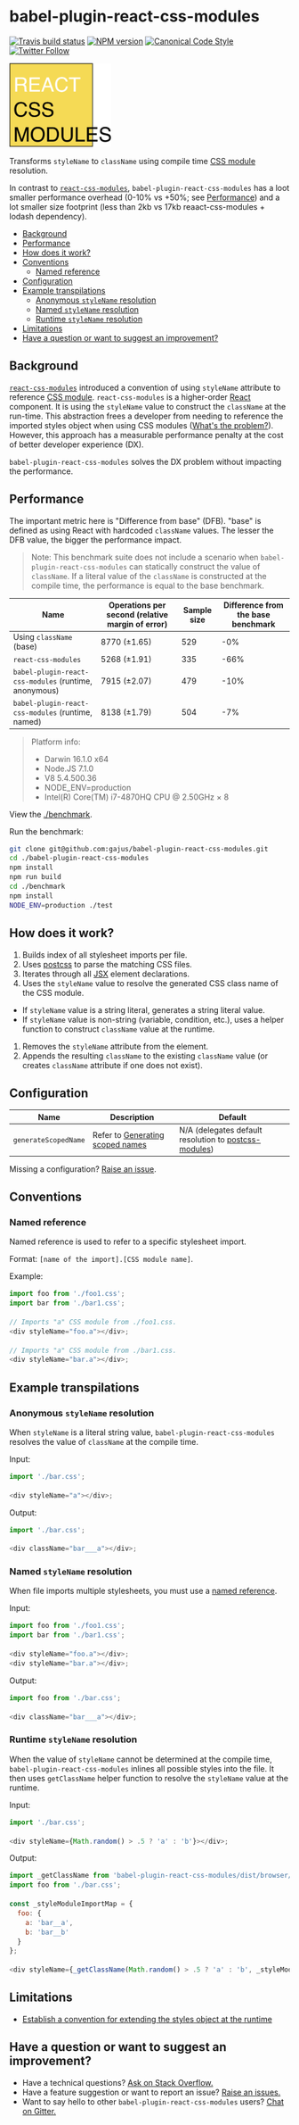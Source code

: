 # babel-plugin-react-css-modules

[![Travis build status](http://img.shields.io/travis/gajus/babel-plugin-react-css-modules/master.svg?style=flat-square)](https://travis-ci.org/gajus/babel-plugin-react-css-modules)
[![NPM version](http://img.shields.io/npm/v/babel-plugin-react-css-modules.svg?style=flat-square)](https://www.npmjs.org/package/babel-plugin-react-css-modules)
[![Canonical Code Style](https://img.shields.io/badge/code%20style-canonical-blue.svg?style=flat-square)](https://github.com/gajus/canonical)
[![Twitter Follow](https://img.shields.io/twitter/follow/kuizinas.svg?style=social&label=Follow)](https://twitter.com/kuizinas)

<img src='./.README/babel-plugin-react-css-modules.png' height='150' />

Transforms `styleName` to `className` using compile time [CSS module](https://github.com/css-modules/css-modules) resolution.

In contrast to [`react-css-modules`](https://github.com/gajus/react-css-modules), `babel-plugin-react-css-modules` has a loot smaller performance overhead (0-10% vs +50%; see [Performance](#performance)) and a lot smaller size footprint (less than 2kb vs 17kb reaact-css-modules + lodash dependency).

* [Background](#background)
* [Performance](#performance)
* [How does it work?](#how-does-it-work)
* [Conventions](#conventions)
  * [Named reference](#named-reference)
* [Configuration](#configuration)
* [Example transpilations](#example-transpilations)
  * [Anonymous `styleName` resolution](#anonymous-stylename-resolution)
  * [Named `styleName` resolution](#named-stylename-resolution)
  * [Runtime `styleName` resolution](#runtime-stylename-resolution)
* [Limitations](#limitations)
* [Have a question or want to suggest an improvement?](#have-a-question-or-want-to-suggest-an-improvement)

## Background

[`react-css-modules`](https://github.com/gajus/react-css-modules) introduced a convention of using `styleName` attribute to reference [CSS module](https://github.com/css-modules/css-modules). `react-css-modules` is a higher-order [React](https://facebook.github.io/react/) component. It is using the `styleName` value to construct the `className` at the run-time. This abstraction frees a developer from needing to reference the imported styles object when using CSS modules ([What's the problem?](https://github.com/gajus/react-css-modules#whats-the-problem)). However, this approach has a measurable performance penalty at the cost of better developer experience (DX).

`babel-plugin-react-css-modules` solves the DX problem without impacting the performance.

## Performance

The important metric here is "Difference from base" (DFB). "base" is defined as using React with hardcoded `className` values. The lesser the DFB value, the bigger the performance impact.

> Note:
> This benchmark suite does not include a scenario when `babel-plugin-react-css-modules` can statically construct the value of `className`.
> If a literal value of the `className` is constructed at the compile time, the performance is equal to the base benchmark.

|Name|Operations per second (relative margin of error)|Sample size|Difference from the base benchmark|
|---|---|---|---|
|Using `className` (base)|8770 (±1.65)|529|-0%|
|`react-css-modules`|5268 (±1.91)|335|-66%|
|`babel-plugin-react-css-modules` (runtime, anonymous)|7915 (±2.07)|479|-10%|
|`babel-plugin-react-css-modules` (runtime, named)|8138 (±1.79)|504|-7%|

> Platform info:
>
> * Darwin 16.1.0 x64
> * Node.JS 7.1.0
> * V8 5.4.500.36
> * NODE_ENV=production
> * Intel(R) Core(TM) i7-4870HQ CPU @ 2.50GHz × 8

View the [./benchmark](./benchmark).

Run the benchmark:

```bash
git clone git@github.com:gajus/babel-plugin-react-css-modules.git
cd ./babel-plugin-react-css-modules
npm install
npm run build
cd ./benchmark
npm install
NODE_ENV=production ./test
```

## How does it work?

1. Builds index of all stylesheet imports per file.
1. Uses [postcss](https://github.com/postcss/postcss) to parse the matching CSS files.
1. Iterates through all [JSX](https://facebook.github.io/react/docs/jsx-in-depth.html) element declarations.
1. Uses the `styleName` value to resolve the generated CSS class name of the CSS module.
  * If `styleName` value is a string literal, generates a string literal value.
  * If `styleName` value is non-string (variable, condition, etc.), uses a helper function to construct `className` value at the runtime.
1. Removes the `styleName` attribute from the element.
1. Appends the resulting `className` to the existing `className` value (or creates `className` attribute if one does not exist).

## Configuration

|Name|Description|Default|
|---|---|---|
|`generateScopedName`|Refer to [Generating scoped names](https://github.com/css-modules/postcss-modules#generating-scoped-names)|N/A (delegates default resolution to [postcss-modules](https://github.com/css-modules/postcss-modules))|

Missing a configuration? [Raise an issue](https://github.com/gajus/babel-plugin-react-css-modules/issues/new?title=New%20configuration:).

## Conventions

### Named reference

Named reference is used to refer to a specific stylesheet import.

Format: `[name of the import].[CSS module name]`.

Example:

```js
import foo from './foo1.css';
import bar from './bar1.css';

// Imports "a" CSS module from ./foo1.css.
<div styleName="foo.a"></div>;

// Imports "a" CSS module from ./bar1.css.
<div styleName="bar.a"></div>;
```

## Example transpilations

### Anonymous `styleName` resolution

When `styleName` is a literal string value, `babel-plugin-react-css-modules` resolves the value of `className` at the compile time.

Input:

```js
import './bar.css';

<div styleName="a"></div>;

```

Output:

```js
import './bar.css';

<div className="bar___a"></div>;

```

### Named `styleName` resolution

When file imports multiple stylesheets, you must use a [named reference](#named-reference).

Input:

```js
import foo from './foo1.css';
import bar from './bar1.css';

<div styleName="foo.a"></div>;
<div styleName="bar.a"></div>;
```

Output:

```js
import foo from './bar.css';

<div className="bar___a"></div>;

```

### Runtime `styleName` resolution

When the value of `styleName` cannot be determined at the compile time, `babel-plugin-react-css-modules` inlines all possible styles into the file. It then uses `getClassName` helper function to resolve the `styleName` value at the runtime.

Input:

```js
import './bar.css';

<div styleName={Math.random() > .5 ? 'a' : 'b'}></div>;

```

Output:

```js
import _getClassName from 'babel-plugin-react-css-modules/dist/browser/getClassName';
import foo from './bar.css';

const _styleModuleImportMap = {
  foo: {
    a: 'bar__a',
    b: 'bar__b'
  }
};

<div styleName={_getClassName(Math.random() > .5 ? 'a' : 'b', _styleModuleImportMap)}></div>;

```

## Limitations

* [Establish a convention for extending the styles object at the runtime](https://github.com/gajus/babel-plugin-react-css-modules/issues/1)

## Have a question or want to suggest an improvement?

* Have a technical questions? [Ask on Stack Overflow.](http://stackoverflow.com/questions/ask?tags=babel-plugin-react-css-modules)
* Have a feature suggestion or want to report an issue? [Raise an issues.](https://github.com/gajus/babel-plugin-react-css-modules/issues)
* Want to say hello to other `babel-plugin-react-css-modules` users? [Chat on Gitter.](https://gitter.im/babel-plugin-react-css-modules)

